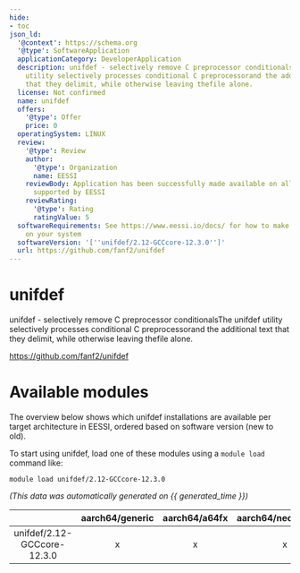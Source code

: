 ```yaml
---
hide:
- toc
json_ld:
  '@context': https://schema.org
  '@type': SoftwareApplication
  applicationCategory: DeveloperApplication
  description: unifdef - selectively remove C preprocessor conditionalsThe unifdef
    utility selectively processes conditional C preprocessorand the additional text
    that they delimit, while otherwise leaving thefile alone.
  license: Not confirmed
  name: unifdef
  offers:
    '@type': Offer
    price: 0
  operatingSystem: LINUX
  review:
    '@type': Review
    author:
      '@type': Organization
      name: EESSI
    reviewBody: Application has been successfully made available on all architectures
      supported by EESSI
    reviewRating:
      '@type': Rating
      ratingValue: 5
  softwareRequirements: See https://www.eessi.io/docs/ for how to make EESSI available
    on your system
  softwareVersion: '[''unifdef/2.12-GCCcore-12.3.0'']'
  url: https://github.com/fanf2/unifdef
---
```


unifdef
=======


unifdef - selectively remove C preprocessor conditionalsThe unifdef utility selectively processes conditional C preprocessorand the additional text that they delimit, while otherwise leaving thefile alone.

https://github.com/fanf2/unifdef
# Available modules


The overview below shows which unifdef installations are available per target architecture in EESSI, ordered based on software version (new to old).

To start using unifdef, load one of these modules using a `module load` command like:

```shell
module load unifdef/2.12-GCCcore-12.3.0
```

*(This data was automatically generated on {{ generated_time }})*

| |aarch64/generic|aarch64/a64fx|aarch64/neoverse_n1|aarch64/neoverse_v1|aarch64/nvidia/grace|x86_64/generic|x86_64/amd/zen2|x86_64/amd/zen3|x86_64/amd/zen4|x86_64/intel/cascadelake|x86_64/intel/haswell|x86_64/intel/icelake|x86_64/intel/sapphirerapids|x86_64/intel/skylake_avx512|
| :---: | :---: | :---: | :---: | :---: | :---: | :---: | :---: | :---: | :---: | :---: | :---: | :---: | :---: | :---: |
|unifdef/2.12-GCCcore-12.3.0|x|x|x|x|x|x|x|x|x|x|x|x|x|x|
